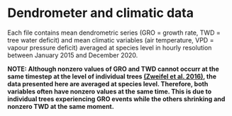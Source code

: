 # Dendrometer and climatic data

Each file contains mean dendrometric series (GRO = growth rate, TWD = tree water deficit) and mean climatic variables (air temperature, VPD = vapour pressure deficit) averaged at species level in hourly resolution between January 2015 and December 2020.

**NOTE: Although nonzero values of GRO and TWD cannot occurr at the same timestep at the level of individual trees [(Zweifel et al. 2016)](https://onlinelibrary.wiley.com/doi/abs/10.1111/nph.13995), the data presented here are averaged at species level. Therefore, both variables often have nonzero values at the same time. This is due to individual trees experiencing GRO events while the others shrinking and nonzero TWD at the same moment.**
